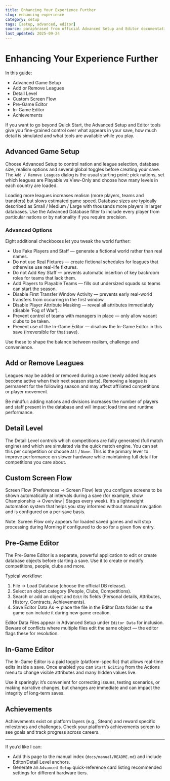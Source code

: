 ```yaml
---
title: Enhancing Your Experience Further
slug: enhancing-experience
category: setup
tags: [setup, advanced, editor]
source: paraphrased from official Advanced Setup and Editor documentation
last_updated: 2025-09-24
---
```


# Enhancing Your Experience Further

In this guide:

- Advanced Game Setup
- Add or Remove Leagues
- Detail Level
- Custom Screen Flow
- Pre-Game Editor
- In-Game Editor
- Achievements

If you want to go beyond Quick Start, the Advanced Setup and Editor tools give you fine-grained control over what appears in your save, how much detail is simulated and what tools are available while you play.

## Advanced Game Setup

Choose Advanced Setup to control nation and league selection, database size, realism options and several global toggles before creating your save. The `Add / Remove Leagues` dialog is the usual starting point: pick nations, set which leagues are Playable vs View-Only and choose how many levels in each country are loaded.

Loading more leagues increases realism (more players, teams and transfers) but slows estimated game speed. Database sizes are typically described as Small / Medium / Large with thousands more players in larger databases. Use the Advanced Database filter to include every player from particular nations or by nationality if you require precision.

### Advanced Options

Eight additional checkboxes let you tweak the world further:

- Use Fake Players and Staff — generate a fictional world rather than real names.
- Do not use Real Fixtures — create fictional schedules for leagues that otherwise use real-life fixtures.
- Do not Add Key Staff — prevents automatic insertion of key backroom roles for teams that lack them.
- Add Players to Playable Teams — fills out undersized squads so teams can start the season.
- Disable First Transfer Window Activity — prevents early real-world transfers from occurring in the first window.
- Disable Player Attribute Masking — reveal all attributes immediately (disable ‘Fog of War’).
- Prevent control of teams with managers in place — only allow vacant clubs to be taken.
- Prevent use of the In-Game Editor — disallow the In-Game Editor in this save (irreversible for that save).

Use these to shape the balance between realism, challenge and convenience.

## Add or Remove Leagues

Leagues may be added or removed during a save (newly added leagues become active when their next season starts). Removing a league is permanent for the following season and may affect affiliated competitions or player movement.

Be mindful: adding nations and divisions increases the number of players and staff present in the database and will impact load time and runtime performance.

## Detail Level

The Detail Level controls which competitions are fully generated (full match engine) and which are simulated via the quick match engine. You can set this per competition or choose `All` / `None`. This is the primary lever to improve performance on slower hardware while maintaining full detail for competitions you care about.

## Custom Screen Flow

Screen Flow (Preferences → Screen Flow) lets you configure screens to be shown automatically at intervals during a save (for example, show Championship → Overview | Stages every week). It’s a lightweight automation system that helps you stay informed without manual navigation and is configured on a per-save basis.

Note: Screen Flow only appears for loaded saved games and will stop processing during Morning if configured to do so for a given flow entry.

## Pre-Game Editor

The Pre-Game Editor is a separate, powerful application to edit or create database objects before starting a save. Use it to create or modify competitions, people, clubs and more.

Typical workflow:

1. File → Load Database (choose the official DB release).
2. Select an object category (People, Clubs, Competitions).
3. Search or add an object and `Edit` its fields (Personal details, Attributes, History, Contracts, Achievements).
4. Save Editor Data As → place the file in the Editor Data folder so the game can include it during new game creation.

Editor Data Files appear in Advanced Setup under `Editor Data` for inclusion. Beware of conflicts where multiple files edit the same object — the editor flags these for resolution.

## In-Game Editor

The In-Game Editor is a paid toggle (platform-specific) that allows real-time edits inside a save. Once enabled you can `Start Editing` from the Actions menu to change visible attributes and many hidden values live.

Use it sparingly: it’s convenient for correcting issues, testing scenarios, or making narrative changes, but changes are immediate and can impact the integrity of long-term saves.

## Achievements

Achievements exist on platform layers (e.g., Steam) and reward specific milestones and challenges. Check your platform’s achievements screen to see goals and track progress across careers.

---

If you’d like I can:

- Add this page to the manual index (`docs/manual/README.md`) and include Editor/Detail Level anchors.
- Generate an `Advanced Setup` quick-reference card listing recommended settings for different hardware tiers.
